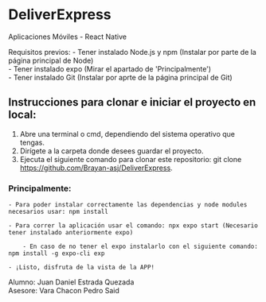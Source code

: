 # DeliverExpress
Aplicaciones Móviles - React Native

Requisitos previos: 
    - Tener instalado Node.js y npm (Instalar por parte de la página principal de Node) <br>
    - Tener instalado expo (Mirar el apartado de 'Principalmente')  <br>
    - Tener instalado Git (Instalar por aprte de la página principal de Git)  <br>
    
## Instrucciones para clonar e iniciar el proyecto en local:
1. Abre una terminal o cmd, dependiendo del sistema operativo que tengas. 
2. Dirígete a la carpeta donde desees guardar el proyecto.
3. Ejecuta el siguiente comando para clonar este repositorio: git clone https://github.com/Brayan-asj/DeliverExpress. 

### Principalmente:

    - Para poder instalar correctamente las dependencias y node modules necesarios usar: npm install

    - Para correr la aplicación usar el comando: npx expo start (Necesario tener instalado anteriormente expo)

        - En caso de no tener el expo instalarlo con el siguiente comando: npm install -g expo-cli exp

    - ¡Listo, disfruta de la vista de la APP!

Alumno: Juan Daniel Estrada Quezada <br>
Asesore: Vara Chacon Pedro Said
